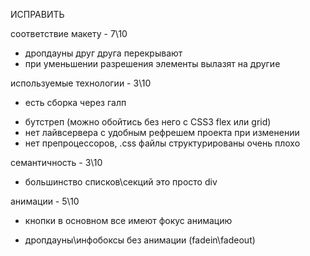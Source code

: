 ИСПРАВИТЬ

соответствие макету - 7\10
- дропдауны друг друга перекрывают
- при уменьшении разрешения элементы вылазят на другие

используемые технологии - 3\10
+ есть сборка через галп
- бутстреп (можно обойтись без него с CSS3 flex или grid)
- нет лайвсервера с удобным рефрешем проекта при изменении
- нет препроцессоров, .css файлы структурированы очень плохо

семантичность - 3\10
- большинство списков\секций это просто div 

анимации - 5\10
+ кнопки в основном все имеют фокус анимацию
- дропдауны\инфобоксы без анимации (fadein\fadeout)